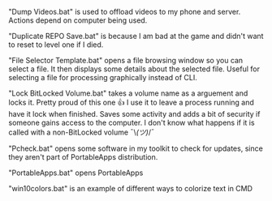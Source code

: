 "Dump Videos.bat" is used to offload videos to my phone and server. Actions depend on computer being used.

"Duplicate REPO Save.bat" is because I am bad at the game and didn't want to reset to level one if I died.

"File Selector Template.bat" opens a file browsing window so you can select a file. It then displays some details about the selected file. Useful for selecting a file for processing graphically instead of CLI.

"Lock BitLocked Volume.bat" takes a volume name as a arguement and locks it. Pretty proud of this one 👍 I use it to leave a process running and have it lock when finished.
Saves some activity and adds a bit of security if someone gains access to the computer. I don't know what happens if it is called with a non-BitLocked volume ¯\\_(ツ)_/¯

"Pcheck.bat" opens some software in my toolkit to check for updates, since they aren't part of PortableApps distribution.

"PortableApps.bat" opens PortableApps

"win10colors.bat" is an example of different ways to colorize text in CMD
